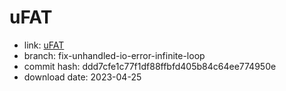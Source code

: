 uFAT
====

- link: [uFAT](https://github.com/FreddieChopin/ufat)
- branch: fix-unhandled-io-error-infinite-loop
- commit hash: ddd7cfe1c77f1df88ffbfd405b84c64ee774950e
- download date: 2023-04-25
